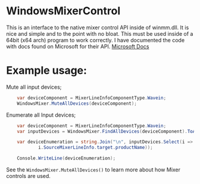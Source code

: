 
# WindowsMixerControl
This is an interface to the native mixer control API inside of winmm.dll. It is nice and simple and to the point with no bloat. This must be used inside of a 64bit (x64 arch) program to work correctly. I have documented the code with docs found on Microsoft for their API. [Microsoft Docs](https://docs.microsoft.com/en-us/windows/win32/multimedia/audio-mixer-reference)

# Example usage:
Mute all input devices;  
```cs
	var deviceComponent = MixerLineInfoComponentType.Wavein;
	WindowsMixer.MuteAllDevices(deviceComponent);
```

Enumerate all Input devices;
```cs
	var deviceComponent = MixerLineInfoComponentType.Wavein;
	var inputDevices = WindowsMixer.FindAllDevices(deviceComponent).ToArray();

	var deviceEnumeration = string.Join("\n", inputDevices.Select(i =>
     		i.SourceMixerLineInfo.target.productName));

	Console.WriteLine(deviceEnumeration);
```

See the `WindowsMixer.MuteAllDevices()` to learn more about how Mixer controls are used.
